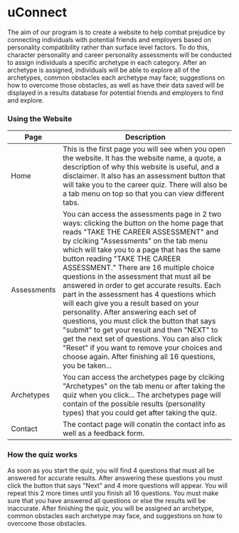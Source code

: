# uConnect
The aim of our program is to create a website to help combat prejudice by connecting individuals with potential friends and employers based on personality compatibility rather than surface level factors. To do this, character personality and career personality assessments will be conducted to assign individuals a specific archetype in each category. After an archetype is assigned, individuals will be able to explore all of the archetypes, common obstacles each archetype may face; suggestions on how to overcome those obstacles, as well as have their data saved will be displayed in a results database for potential friends and employers to find and explore.

### Using the Website
| Page     | Description |
| ----------- | ----------- |
| Home      | This is the first page you will see when you open the website. It has the website name, a quote, a description of why this website is useful, and a disclaimer. It also has an assessment button that will take you to the career quiz. There will also be a tab menu on top so that you can view different tabs. |
| Assessments   | You can access the assessments page in 2 two ways: clicking the button on the home page that reads "TAKE THE CAREER ASSESSMENT" and by clciking "Assessments" on the tab menu which will take you to a page that has the same button reading "TAKE THE CAREER ASSESSMENT." There are 16 multiple choice questions in the assessment that must all be answered in order to get accurate results. Each part in the assessment has 4 questions which will each give you a result based on your personality. After answering each set of questions, you must click the button that says "submit" to get your result and then "NEXT" to get the next set of questions. You can also click "Reset" if you want to remove your choices and choose again. After finishing all 16 questions, you be taken... |
| Archetypes   | You can access the archetypes page by clciking "Archetypes" on the tab menu or after taking the quiz when you click... The archetypes page will contain of the possible results (personality types) that you could get after taking the quiz. |
| Contact   | The contact page will conatin the contact info as well as a feedback form.       |

### How the quiz works
As soon as you start the quiz, you will find 4 questions that must all be answered for accurate results. After answering these questions you must click the button that says "Next" and 4 more questions will appear. You will repeat this 2 more times until you finish all 16 questions. You must make sure that you have answered all questions or else the results will be inaccurate. After finishing the quiz, you will be assigned an archetype, common obstacles each archetype may face, and suggestions on how to overcome those obstacles.
